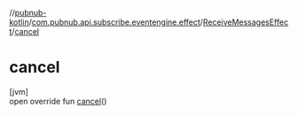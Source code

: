 //[pubnub-kotlin](../../../index.md)/[com.pubnub.api.subscribe.eventengine.effect](../index.md)/[ReceiveMessagesEffect](index.md)/[cancel](cancel.md)

# cancel

[jvm]\
open override fun [cancel](cancel.md)()
